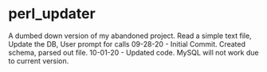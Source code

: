 # perl_updater
A dumbed down version of my abandoned project. 
Read a simple text file, Update the DB, User prompt for calls
09-28-20 - Initial Commit. Created schema, parsed out file.
10-01-20 - Updated code. MySQL will not work due to current version. 
